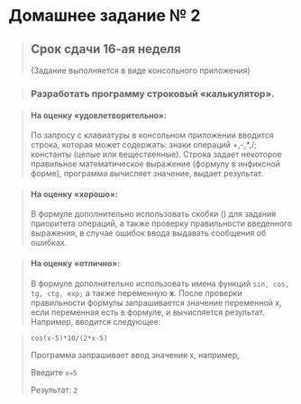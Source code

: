 # Домашнее задание № 2

> ## Срок сдачи 16-ая неделя
> (Задание выполняется в виде консольного приложения)

> ### Разработать программу строковый «калькулятор».

> #### На оценку **«удовлетворительно»**:
> 
> По запросу с клавиатуры в консольном приложении вводится строка, которая может содержать: знаки операций +,-,*,/; константы (целые или вещественные). Строка задает некоторое правильное математическое выражение (формулу в инфиксной форме), программа вычисляет значение, выдает результат.

> #### На оценку **«хорошо»**:
> 
> В формуле дополнительно использовать скобки () для задания приоритета операций, а также проверку правильности введенного выражения, в случае ошибок ввода выдавать сообщения об ошибках.

> #### На оценку **«отлично»**:
> 
> В формуле дополнительно использовать имена функций `sin, cos, tg, ctg, exp;` а также переменную **x**. После проверки правильности формулы запрашивается значение переменной x, если переменная есть в формуле, и вычисляется результат. Например, вводится следующее: 

> `cos(x-5)*10/(2*x-5)`
> 
> Программа запрашивает ввод значения x, например,
> 
> Введите `x=5`
> 
> Результат: `2`
